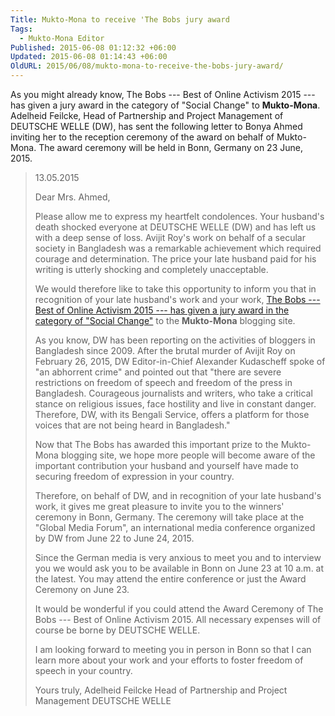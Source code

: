 ```yaml
---
Title: Mukto-Mona to receive 'The Bobs jury award
Tags:
  - Mukto-Mona Editor
Published: 2015-06-08 01:12:32 +06:00
Updated: 2015-06-08 01:14:43 +06:00
OldURL: 2015/06/08/mukto-mona-to-receive-the-bobs-jury-award/
---
```


As you might already know, The Bobs --- Best of Online Activism 2015 --- has given a jury award in the category of "Social Change"</a> to <strong>Mukto-Mona</strong>. Adelheid Feilcke, Head of Partnership and Project Management of DEUTSCHE WELLE (DW), has sent the following letter to Bonya Ahmed inviting her to the reception ceremony of the award on behalf of Mukto-Mona. The award ceremony will be held in Bonn, Germany on 23 June, 2015.

<blockquote>13.05.2015

Dear Mrs. Ahmed,

Please allow me to express my heartfelt condolences. Your husband's death shocked everyone at DEUTSCHE WELLE (DW) and has left us with a deep sense of loss. Avijit Roy's work on behalf of a secular society in Bangladesh was a remarkable achievement which required courage and determination. The price your late husband paid for his writing is utterly shocking and completely unacceptable.

We would therefore like to take this opportunity to inform you that in recognition of your late husband's work and your work, <a href="https://thebobs.com/english/category/2015/?only_winners=true">The Bobs --- Best of Online Activism 2015 --- has given a jury award in the category of "Social Change"</a> to the <strong>Mukto-Mona</strong> blogging site.

As you know, DW has been reporting on the activities of bloggers in Bangladesh since 2009. After the brutal murder of Avijit Roy on February 26, 2015, DW Editor-in-Chief Alexander Kudascheff spoke of "an abhorrent crime" and pointed out that "there are severe restrictions on freedom of speech and freedom of the press in Bangladesh. Courageous journalists and writers, who take a critical stance on religious issues, face hostility and live in constant danger. Therefore, DW, with its Bengali Service, offers a platform for those voices that are not being heard in Bangladesh."

Now that The Bobs has awarded this important prize to the Mukto-Mona blogging site, we hope more people will become aware of the important contribution your husband and yourself have made to securing freedom of expression in your country.

Therefore, on behalf of DW, and in recognition of your late husband's work, it gives me great pleasure to invite you to the winners' ceremony in Bonn, Germany. The ceremony will take place at the "Global Media Forum", an international media conference organized by DW from June 22 to June 24, 2015.

Since the German media is very anxious to meet you and to interview you we would ask you to be available in Bonn on June 23 at 10 a.m. at the latest. You may attend the entire conference or just the Award Ceremony on June 23. 

It would be wonderful if you could attend the Award Ceremony of The Bobs --- Best of Online Activism 2015. All necessary expenses will of course be borne by DEUTSCHE WELLE.

I am looking forward to meeting you in person in Bonn so that I can learn more about your work and your efforts to foster freedom of speech in your country. 

Yours truly,
Adelheid Feilcke
Head of Partnership and Project Management
DEUTSCHE WELLE
</blockquote>
